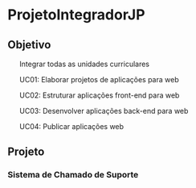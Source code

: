 # ProjetoIntegradorJP
## Objetivo
<ol>Integrar todas as unidades curriculares</ol>
<ol>UC01: Elaborar projetos de aplicações para web</ol>
<ol>UC02: Estruturar aplicações front-end para web</ol>
<ol>UC03: Desenvolver aplicações back-end para web</ol>
<ol>UC04: Publicar aplicações web</ol>

## Projeto
### Sistema de Chamado de Suporte